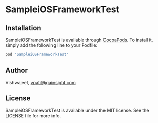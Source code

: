 # SampleiOSFrameworkTest

## Installation

SampleiOSFrameworkTest is available through [CocoaPods](https://cocoapods.org). To install
it, simply add the following line to your Podfile:

```ruby
pod 'SampleiOSFrameworkTest'
```

## Author

Vishwajeet, vpatil@gainsight.com

## License

SampleiOSFrameworkTest is available under the MIT license. See the LICENSE file for more info.

